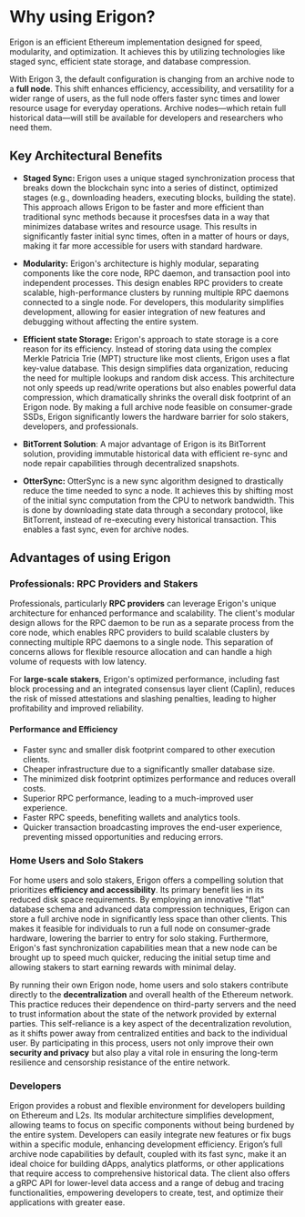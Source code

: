 # Why using Erigon?

Erigon is an efficient Ethereum implementation designed for speed, modularity, and optimization. It achieves this by utilizing technologies like staged sync, efficient state storage, and database compression.

With Erigon 3, the default configuration is changing from an archive node to a **full node**. This shift enhances efficiency, accessibility, and versatility for a wider range of users, as the full node offers faster sync times and lower resource usage for everyday operations. Archive nodes—which retain full historical data—will still be available for developers and researchers who need them.

## Key Architectural Benefits

* **Staged Sync:** Erigon uses a unique staged synchronization process that breaks down the blockchain sync into a series of distinct, optimized stages (e.g., downloading headers, executing blocks, building the state). This approach allows Erigon to be faster and more efficient than traditional sync methods because it procesfses data in a way that minimizes database writes and resource usage. This results in significantly faster initial sync times, often in a matter of hours or days, making it far more accessible for users with standard hardware.

* **Modularity:** Erigon's architecture is highly modular, separating components like the core node, RPC daemon, and transaction pool into independent processes. This design enables RPC providers to create scalable, high-performance clusters by running multiple RPC daemons connected to a single node. For developers, this modularity simplifies development, allowing for easier integration of new features and debugging without affecting the entire system.

* **Efficient state Storage:** Erigon's approach to state storage is a core reason for its efficiency. Instead of storing data using the complex Merkle Patricia Trie (MPT) structure like most clients, Erigon uses a flat key-value database. This design simplifies data organization, reducing the need for multiple lookups and random disk access. This architecture not only speeds up read/write operations but also enables powerful data compression, which dramatically shrinks the overall disk footprint of an Erigon node. By making a full archive node feasible on consumer-grade SSDs, Erigon significantly lowers the hardware barrier for solo stakers, developers, and professionals.

* **BitTorrent Solution**: A major advantage of Erigon is its BitTorrent solution, providing immutable historical data with efficient re-sync and node repair capabilities through decentralized snapshots.

* **OtterSync:** OtterSync is a new sync algorithm designed to drastically reduce the time needed to sync a node. It achieves this by shifting most of the initial sync computation from the CPU to network bandwidth. This is done by downloading state data through a secondary protocol, like BitTorrent, instead of re-executing every historical transaction. This enables a fast sync, even for archive nodes.

## Advantages of using Erigon

### Professionals: RPC Providers and Stakers

Professionals, particularly **RPC providers** can leverage Erigon's unique architecture for enhanced performance and scalability. The client's modular design allows for the RPC daemon to be run as a separate process from the core node, which enables RPC providers to build scalable clusters by connecting multiple RPC daemons to a single node. This separation of concerns allows for flexible resource allocation and can handle a high volume of requests with low latency.

For **large-scale stakers**, Erigon's optimized performance, including fast block processing and an integrated consensus layer client (Caplin), reduces the risk of missed attestations and slashing penalties, leading to higher profitability and improved reliability.

#### Performance and Efficiency

- Faster sync and smaller disk footprint compared to other execution clients.
- Cheaper infrastructure due to a significantly smaller database size.
- The minimized disk footprint optimizes performance and reduces overall costs.
- Superior RPC performance, leading to a much-improved user experience.
- Faster RPC speeds, benefiting wallets and analytics tools.
- Quicker transaction broadcasting improves the end-user experience, preventing missed opportunities and reducing errors.

### Home Users and Solo Stakers

For home users and solo stakers, Erigon offers a compelling solution that prioritizes **efficiency and accessibility**. Its primary benefit lies in its reduced disk space requirements. By employing an innovative "flat" database schema and advanced data compression techniques, Erigon can store a full archive node in significantly less space than other clients. This makes it feasible for individuals to run a full node on consumer-grade hardware, lowering the barrier to entry for solo staking. Furthermore, Erigon's fast synchronization capabilities mean that a new node can be brought up to speed much quicker, reducing the initial setup time and allowing stakers to start earning rewards with minimal delay.

By running their own Erigon node, home users and solo stakers contribute directly to the **decentralization** and overall health of the Ethereum network. This practice reduces their dependence on third-party servers and the need to trust information about the state of the network provided by external parties. This self-reliance is a key aspect of the decentralization revolution, as it shifts power away from centralized entities and back to the individual user. By participating in this process, users not only improve their own **security and privacy** but also play a vital role in ensuring the long-term resilience and censorship resistance of the entire network.

### Developers

Erigon provides a robust and flexible environment for developers building on Ethereum and L2s. Its modular architecture simplifies development, allowing teams to focus on specific components without being burdened by the entire system. Developers can easily integrate new features or fix bugs within a specific module, enhancing development efficiency. Erigon’s full archive node capabilities by default, coupled with its fast sync, make it an ideal choice for building dApps, analytics platforms, or other applications that require access to comprehensive historical data. The client also offers a gRPC API for lower-level data access and a range of debug and tracing functionalities, empowering developers to create, test, and optimize their applications with greater ease.
